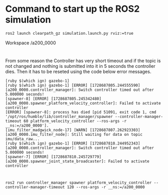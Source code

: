 
# Command to start up the ROS2 simulation

```ros2 launch clearpath_gz simulation.launch.py rviz:=true```

Workspace
/a200_0000

#
From some reason the Controller has very short timeout and if the topic is not changed and nothing is submitted into it in 5 seconds the controller dies. Then it has to be reseted using the code below error messages.

```
[ruby $(which ign) gazebo-1] 
[ruby $(which ign) gazebo-1] [ERROR] [1728687805.244555590] [a200_0000.controller_manager]: Switch controller timed out after 5.000000 seconds!
[spawner-8] [ERROR] [1728687805.245342480] [a200_0000.spawner_platform_velocity_controller]: Failed to activate controller
[ERROR] [spawner-8]: process has died [pid 51091, exit code 1, cmd '/opt/ros/humble/lib/controller_manager/spawner --controller-manager-timeout 60 platform_velocity_controller --ros-args -r __ns:=/a200_0000'].
[imu_filter_madgwick_node-17] [WARN] [1728687807.262923303] [a200_0000.imu_filter_node]: Still waiting for data on topic imu/data_raw...
[ruby $(which ign) gazebo-1] [ERROR] [1728687810.244952343] [a200_0000.controller_manager]: Switch controller timed out after 5.000000 seconds!
[spawner-7] [ERROR] [1728687810.245729779] [a200_0000.spawner_joint_state_broadcaster]: Failed to activate controller
```
#

```ros2 run controller_manager spawner platform_velocity_controller --controller-manager-timeout 120 --ros-args -r __ns:=/a200_0000```
